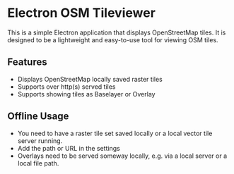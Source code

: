 # Electron OSM Tileviewer

This is a simple Electron application that displays OpenStreetMap tiles. It is designed to be a lightweight and easy-to-use tool for viewing OSM tiles.


## Features
- Displays OpenStreetMap locally saved raster tiles
- Supports over http(s) served tiles
- Supports showing tiles as Baselayer or Overlay

## Offline Usage
- You need to have a raster tile set saved locally or a local vector tile server running.
- Add the path or URL in the settings
- Overlays need to be served someway locally, e.g. via a local server or a local file path.